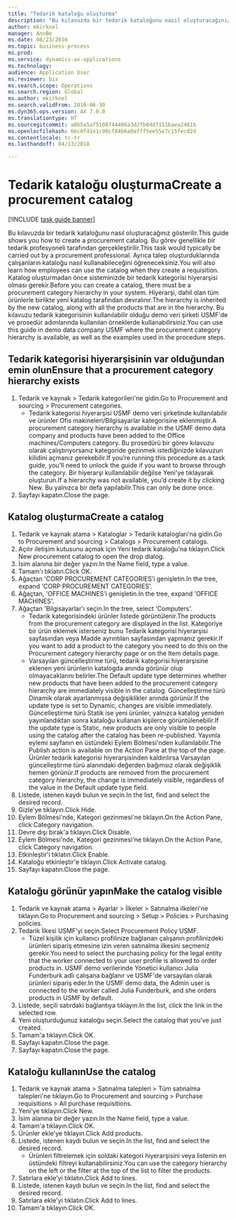 ```yaml
--- 
title: "Tedarik kataloğu oluşturma"
description: "Bu kılavuzda bir tedarik kataloğunu nasıl oluşturacağınız gösterilir."
author: mkirknel
manager: AnnBe
ms.date: 08/23/2016
ms.topic: business-process
ms.prod: 
ms.service: dynamics-ax-applications
ms.technology: 
audience: Application User
ms.reviewer: bis
ms.search.scope: Operations
ms.search.region: Global
ms.author: mkirknel
ms.search.validFrom: 2016-06-30
ms.dyn365.ops.version: AX 7.0.0
ms.translationtype: HT
ms.sourcegitcommit: a8b5a5af5108744406a3d2fb84d7151baea2481b
ms.openlocfilehash: 66c0f41e1c98cf84b6a0afff5ee55e7c15fecd2d
ms.contentlocale: tr-tr
ms.lasthandoff: 04/13/2018

---
```

# <a name="create-a-procurement-catalog"></a><span data-ttu-id="fcee8-103">Tedarik kataloğu oluşturma</span><span class="sxs-lookup"><span data-stu-id="fcee8-103">Create a procurement catalog</span></span>

[!INCLUDE [task guide banner](../../includes/task-guide-banner.md)]

<span data-ttu-id="fcee8-104">Bu kılavuzda bir tedarik kataloğunu nasıl oluşturacağınız gösterilir.</span><span class="sxs-lookup"><span data-stu-id="fcee8-104">This guide shows you how to create a procurement catalog.</span></span> <span data-ttu-id="fcee8-105">Bu görev genellikle bir tedarik profesyoneli tarafından gerçekleştirilir.</span><span class="sxs-lookup"><span data-stu-id="fcee8-105">This task would typically be carried out by a procurement professional.</span></span> <span data-ttu-id="fcee8-106">Ayrıca talep oluşturduklarında çalışanların kataloğu nasıl kullanabileceğini öğreneceksiniz.</span><span class="sxs-lookup"><span data-stu-id="fcee8-106">You will also learn how employees can use the catalog when they create a requisition.</span></span> <span data-ttu-id="fcee8-107">Katalog oluşturmadan önce sisteminizde bir tedarik kategorisi hiyerarşisi olması gerekir.</span><span class="sxs-lookup"><span data-stu-id="fcee8-107">Before you can create a catalog, there must be a procurement category hierarchy in your system.</span></span> <span data-ttu-id="fcee8-108">Hiyerarşi, dahil olan tüm ürünlerle birlikte yeni katalog tarafından devralınır.</span><span class="sxs-lookup"><span data-stu-id="fcee8-108">The hierarchy is inherited by the new catalog, along with all the products that are in the hierarchy.</span></span> <span data-ttu-id="fcee8-109">Bu kılavuzu tedarik kategorisinin kullanılabilir olduğu demo veri şirketi USMF'de ve prosedür adımlarında kullanılan örneklerde kullanabilirsiniz.</span><span class="sxs-lookup"><span data-stu-id="fcee8-109">You can use this guide in demo data company USMF where the procurement category hierarchy is available, as well as the examples used in the procedure steps.</span></span>


## <a name="ensure-that-a-procurement-category-hierarchy-exists"></a><span data-ttu-id="fcee8-110">Tedarik kategorisi hiyerarşisinin var olduğundan emin olun</span><span class="sxs-lookup"><span data-stu-id="fcee8-110">Ensure that a procurement category hierarchy exists</span></span>
1. <span data-ttu-id="fcee8-111">Tedarik ve kaynak > Tedarik kategorileri'ne gidin.</span><span class="sxs-lookup"><span data-stu-id="fcee8-111">Go to Procurement and sourcing > Procurement categories.</span></span>
    * <span data-ttu-id="fcee8-112">Tedarik kategorisi hiyerarşisi USMF demo veri şirketinde kullanılabilir ve ürünler Ofis makineleri/Bilgisayarlar kategorisine eklenmiştir.</span><span class="sxs-lookup"><span data-stu-id="fcee8-112">A procurement category hierarchy is available in the USMF demo data company and products have been added to the Office machines/Computers category.</span></span> <span data-ttu-id="fcee8-113">Bu prosedürü bir görev kılavuzu olarak çalıştırıyorsanız kategoride gezinmek istediğinizde kılavuzun kilidini açmanız gerekebilir.</span><span class="sxs-lookup"><span data-stu-id="fcee8-113">If you’re running this procedure as a task guide, you’ll need to unlock the guide if you want to browse through the category.</span></span> <span data-ttu-id="fcee8-114">Bir hiyerarşi kullanılabilir değilse Yeni'ye tıklayarak oluşturun.</span><span class="sxs-lookup"><span data-stu-id="fcee8-114">If a hierarchy was not available, you’d create it by clicking New.</span></span> <span data-ttu-id="fcee8-115">Bu yalnızca bir defa yapılabilir.</span><span class="sxs-lookup"><span data-stu-id="fcee8-115">This can only be done once.</span></span>  
2. <span data-ttu-id="fcee8-116">Sayfayı kapatın.</span><span class="sxs-lookup"><span data-stu-id="fcee8-116">Close the page.</span></span>

## <a name="create-a-catalog"></a><span data-ttu-id="fcee8-117">Katalog oluşturma</span><span class="sxs-lookup"><span data-stu-id="fcee8-117">Create a catalog</span></span>
1. <span data-ttu-id="fcee8-118">Tedarik ve kaynak atama > Kataloglar > Tedarik katalogları'na gidin.</span><span class="sxs-lookup"><span data-stu-id="fcee8-118">Go to Procurement and sourcing > Catalogs > Procurement catalogs.</span></span>
2. <span data-ttu-id="fcee8-119">Açılır iletişim kutusunu açmak için Yeni tedarik kataloğu'na tıklayın.</span><span class="sxs-lookup"><span data-stu-id="fcee8-119">Click New procurement catalog to open the drop dialog.</span></span>
3. <span data-ttu-id="fcee8-120">İsim alanına bir değer yazın.</span><span class="sxs-lookup"><span data-stu-id="fcee8-120">In the Name field, type a value.</span></span>
4. <span data-ttu-id="fcee8-121">Tamam'ı tıklatın.</span><span class="sxs-lookup"><span data-stu-id="fcee8-121">Click OK.</span></span>
5. <span data-ttu-id="fcee8-122">Ağaçtan 'CORP PROCUREMENT CATEGORIES'i genişletin.</span><span class="sxs-lookup"><span data-stu-id="fcee8-122">In the tree, expand 'CORP PROCUREMENT CATEGORIES'.</span></span>
6. <span data-ttu-id="fcee8-123">Ağaçtan, 'OFFICE MACHINES'i genişletin.</span><span class="sxs-lookup"><span data-stu-id="fcee8-123">In the tree, expand 'OFFICE MACHINES'.</span></span>
7. <span data-ttu-id="fcee8-124">Ağaçtan 'Bilgisayarlar'ı seçin.</span><span class="sxs-lookup"><span data-stu-id="fcee8-124">In the tree, select 'Computers'.</span></span>
    * <span data-ttu-id="fcee8-125">Tedarik kategorisindeki ürünler listede görüntülenir.</span><span class="sxs-lookup"><span data-stu-id="fcee8-125">The products from the procurement category are displayed in the list.</span></span> <span data-ttu-id="fcee8-126">Kategoriye bir ürün eklemek isterseniz bunu Tedarik kategorisi hiyerarşisi sayfasından veya Madde ayrıntıları sayfasından yapmanız gerekir.</span><span class="sxs-lookup"><span data-stu-id="fcee8-126">If you want to add a product to the category you need to do this on the Procurement category hierarchy page or on the Item details page.</span></span>  
    * <span data-ttu-id="fcee8-127">Varsayılan güncelleştirme türü, tedarik kategorisi hiyerarşisine eklenen yeni ürünlerin katalogda anında görünür olup olmayacaklarını belirler.</span><span class="sxs-lookup"><span data-stu-id="fcee8-127">The Default update type determines whether new products that have been added to the procurement category hierarchy are immediately visible in the catalog.</span></span> <span data-ttu-id="fcee8-128">Güncelleştirme türü Dinamik olarak ayarlanmışsa değişiklikler anında görünür.</span><span class="sxs-lookup"><span data-stu-id="fcee8-128">If the update type is set to Dynamic, changes are visible immediately.</span></span> <span data-ttu-id="fcee8-129">Güncelleştirme türü Statik ise yeni ürünler, yalnızca katalog yeniden yayınlandıktan sonra kataloğu kullanan kişilerce görüntülenebilir.</span><span class="sxs-lookup"><span data-stu-id="fcee8-129">If the update type is Static, new products are only visible to people using the catalog after the catalog has been re-published.</span></span> <span data-ttu-id="fcee8-130">Yayımla eylemi sayfanın en üstündeki Eylem Bölmesi'nden kullanılabilir.</span><span class="sxs-lookup"><span data-stu-id="fcee8-130">The Publish action is available on the Action Pane at the top of the page.</span></span> <span data-ttu-id="fcee8-131">Ürünler tedarik kategorisi hiyerarşisinden kaldırılırsa Varsayılan güncelleştirme türü alanındaki değerden bağımsız olarak değişiklik hemen görünür.</span><span class="sxs-lookup"><span data-stu-id="fcee8-131">If products are removed from the procurement category hierarchy, the change is immediately visible, regardless of the value in the Default update type field.</span></span>  
8. <span data-ttu-id="fcee8-132">Listede, istenen kaydı bulun ve seçin.</span><span class="sxs-lookup"><span data-stu-id="fcee8-132">In the list, find and select the desired record.</span></span>
9. <span data-ttu-id="fcee8-133">Gizle'ye tıklayın.</span><span class="sxs-lookup"><span data-stu-id="fcee8-133">Click Hide.</span></span>
10. <span data-ttu-id="fcee8-134">Eylem Bölmesi'nde, Kategori gezinmesi'ne tıklayın.</span><span class="sxs-lookup"><span data-stu-id="fcee8-134">On the Action Pane, click Category navigation.</span></span>
11. <span data-ttu-id="fcee8-135">Devre dışı bırak'a tıklayın.</span><span class="sxs-lookup"><span data-stu-id="fcee8-135">Click Disable.</span></span>
12. <span data-ttu-id="fcee8-136">Eylem Bölmesi'nde, Kategori gezinmesi'ne tıklayın.</span><span class="sxs-lookup"><span data-stu-id="fcee8-136">On the Action Pane, click Category navigation.</span></span>
13. <span data-ttu-id="fcee8-137">Etkinleştir'i tıklatın.</span><span class="sxs-lookup"><span data-stu-id="fcee8-137">Click Enable.</span></span>
14. <span data-ttu-id="fcee8-138">Kataloğu etkinleştir'e tıklayın.</span><span class="sxs-lookup"><span data-stu-id="fcee8-138">Click Activate catalog.</span></span>
15. <span data-ttu-id="fcee8-139">Sayfayı kapatın.</span><span class="sxs-lookup"><span data-stu-id="fcee8-139">Close the page.</span></span>

## <a name="make-the-catalog-visible"></a><span data-ttu-id="fcee8-140">Kataloğu görünür yapın</span><span class="sxs-lookup"><span data-stu-id="fcee8-140">Make the catalog visible</span></span>
1. <span data-ttu-id="fcee8-141">Tedarik ve kaynak atama > Ayarlar > İlkeler > Satınalma ilkeleri'ne tıklayın.</span><span class="sxs-lookup"><span data-stu-id="fcee8-141">Go to Procurement and sourcing > Setup > Policies > Purchasing policies.</span></span>
2. <span data-ttu-id="fcee8-142">Tedarik İlkesi USMF'yi seçin.</span><span class="sxs-lookup"><span data-stu-id="fcee8-142">Select Procurement Policy USMF.</span></span>
    * <span data-ttu-id="fcee8-143">Tüzel kişilik için kullanıcı profilinize bağlanan çalışanın profilinizdeki ürünleri sipariş etmesine izin veren satınalma ilkesini seçmeniz gerekir.</span><span class="sxs-lookup"><span data-stu-id="fcee8-143">You need to select the purchasing policy for the legal entity that the worker connected to your user profile is allowed to order products in.</span></span> <span data-ttu-id="fcee8-144">USMF demo verilerinde Yönetici kullanıcı Julia Funderburk adlı çalışana bağlanır ve USMF'de varsayılan olarak ürünleri sipariş eder.</span><span class="sxs-lookup"><span data-stu-id="fcee8-144">In the USMF demo data, the Admin user is connected to the worker called Julia Funderburk, and she orders products in USMF by default.</span></span>  
3. <span data-ttu-id="fcee8-145">Listede, seçili satırdaki bağlantıya tıklayın.</span><span class="sxs-lookup"><span data-stu-id="fcee8-145">In the list, click the link in the selected row.</span></span>
4. <span data-ttu-id="fcee8-146">Yeni oluşturduğunuz kataloğu seçin.</span><span class="sxs-lookup"><span data-stu-id="fcee8-146">Select the catalog that you’ve just created.</span></span>
5. <span data-ttu-id="fcee8-147">Tamam'a tıklayın.</span><span class="sxs-lookup"><span data-stu-id="fcee8-147">Click OK.</span></span>
6. <span data-ttu-id="fcee8-148">Sayfayı kapatın.</span><span class="sxs-lookup"><span data-stu-id="fcee8-148">Close the page.</span></span>
7. <span data-ttu-id="fcee8-149">Sayfayı kapatın.</span><span class="sxs-lookup"><span data-stu-id="fcee8-149">Close the page.</span></span>

## <a name="use-the-catalog"></a><span data-ttu-id="fcee8-150">Kataloğu kullanın</span><span class="sxs-lookup"><span data-stu-id="fcee8-150">Use the catalog</span></span>
1. <span data-ttu-id="fcee8-151">Tedarik ve kaynak atama > Satınalma talepleri > Tüm satınalma talepleri'ne tıklayın.</span><span class="sxs-lookup"><span data-stu-id="fcee8-151">Go to Procurement and sourcing > Purchase requisitions > All purchase requisitions.</span></span>
2. <span data-ttu-id="fcee8-152">Yeni'ye tıklayın.</span><span class="sxs-lookup"><span data-stu-id="fcee8-152">Click New.</span></span>
3. <span data-ttu-id="fcee8-153">İsim alanına bir değer yazın.</span><span class="sxs-lookup"><span data-stu-id="fcee8-153">In the Name field, type a value.</span></span>
4. <span data-ttu-id="fcee8-154">Tamam'a tıklayın.</span><span class="sxs-lookup"><span data-stu-id="fcee8-154">Click OK.</span></span>
5. <span data-ttu-id="fcee8-155">Ürünler ekle'ye tıklayın.</span><span class="sxs-lookup"><span data-stu-id="fcee8-155">Click Add products.</span></span>
6. <span data-ttu-id="fcee8-156">Listede, istenen kaydı bulun ve seçin.</span><span class="sxs-lookup"><span data-stu-id="fcee8-156">In the list, find and select the desired record.</span></span>
    * <span data-ttu-id="fcee8-157">Ürünleri filtrelemek için soldaki kategori hiyerarşisini veya listenin en üstündeki filtreyi kullanabilirsiniz.</span><span class="sxs-lookup"><span data-stu-id="fcee8-157">You can use the category hierarchy on the left or the filter at the top of the list to filter the products.</span></span>  
7. <span data-ttu-id="fcee8-158">Satırlara ekle'yi tıklatın.</span><span class="sxs-lookup"><span data-stu-id="fcee8-158">Click Add to lines.</span></span>
8. <span data-ttu-id="fcee8-159">Listede, istenen kaydı bulun ve seçin.</span><span class="sxs-lookup"><span data-stu-id="fcee8-159">In the list, find and select the desired record.</span></span>
9. <span data-ttu-id="fcee8-160">Satırlara ekle'yi tıklatın.</span><span class="sxs-lookup"><span data-stu-id="fcee8-160">Click Add to lines.</span></span>
10. <span data-ttu-id="fcee8-161">Tamam'a tıklayın.</span><span class="sxs-lookup"><span data-stu-id="fcee8-161">Click OK.</span></span>


